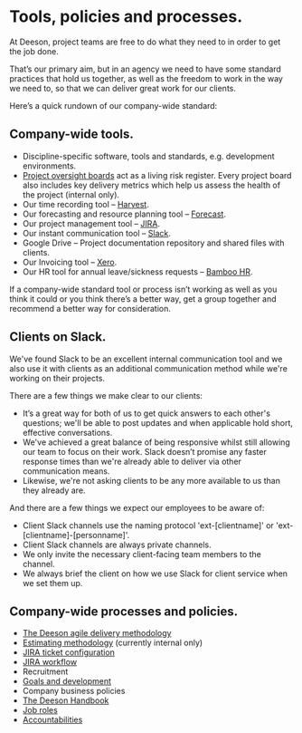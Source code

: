 # Tools, policies and processes.

At Deeson, project teams are free to do what they need to in order to get the job done.

That’s our primary aim, but in an agency we need to have some standard practices that hold us together, as well as the freedom to work in the way we need to, so that we can deliver great work for our clients.

Here’s a quick rundown of our company-wide standard:

## Company-wide tools.

- Discipline-specific software, tools and standards, e.g. development environments.
- [Project oversight boards](https://trello.com/b/2MEgvOJx/pob-template-project-oversight-board) act as a living risk register. Every project board also includes key delivery metrics which help us assess the health of the project (internal only).
- Our time recording tool – [Harvest](https://deesonemedia.harvestapp.com/overview).
- Our forecasting and resource planning tool – [Forecast](https://forecastapp.com/89482/schedule/team).
- Our project management tool – [JIRA](https://www.atlassian.com/software/jira).
- Our instant communication tool – [Slack](https://deeson-agency.slack.com).
- Google Drive – Project documentation repository and shared files with clients.
- Our Invoicing tool – [Xero](https://go.xero.com/Dashboard/).
- Our HR tool for annual leave/sickness requests – [Bamboo HR](https://deeson.bamboohr.co.uk).

If a company-wide standard tool or process isn’t working as well as you think it could or you think there’s a better way, get a group together and recommend a better way for consideration.

## Clients on Slack.

We've found Slack to be an excellent internal communication tool and we also use it with clients as an additional communication method while we're working on their projects.

There are a few things we make clear to our clients:

- It’s a great way for both of us to get quick answers to each other's questions; we'll be able to post updates and when applicable hold short, effective conversations.
- We've achieved a great balance of being responsive whilst still allowing our team to focus on their work. Slack doesn’t promise any faster response times than we're already able to deliver via other communication means.
- Likewise, we're not asking clients to be any more available to us than they already are.

And there are a few things we expect our employees to be aware of:

- Client Slack channels use the naming protocol 'ext-[clientname]' or 'ext-[clientname]-[personname]'.
- Client Slack channels are always private channels.
- We only invite the necessary client-facing team members to the channel.
- We always brief the client on how we use Slack for client service when we set them up.

## Company-wide processes and policies.
- [The Deeson agile delivery methodology](https://docs.google.com/document/d/17aO5PCU5aKBxPIXeRnuvK76trgVbn10qjIuuZzB9zhA/edit)
- [Estimating methodology](https://docs.google.com/document/d/131K6oPB94dtb9WA-SYAfjVAdRqrK4b4DdMGctHqUivI/edit) (currently internal only)
- [JIRA ticket configuration](https://docs.google.com/document/d/1_nUPb3wfpJewQyOxWj-IHdTiR9NRXbB576Hk0-G5zJw/edit#)
- [JIRA workflow](https://www.deeson.co.uk/labs/well-defined-stories-key-eliminating-work-flow-delays)
- Recruitment
- [Goals and development](https://handbook.deeson.co.uk/working-at-deeson/personal-goals-and-development/)
- Company business policies
- [The Deeson Handbook](http://handbook.deeson.co.uk/)
- [Job roles](http://handbook.deeson.co.uk/handbook/roles-at-deeson)
- [Accountabilities](http://handbook.deeson.co.uk/handbook/accountabilities-and-teams)
